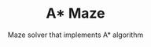 <div align="center">
    <h1>A* Maze</h1>
    <p>
        Maze solver that implements A* algorithm
    </p>
</div>
